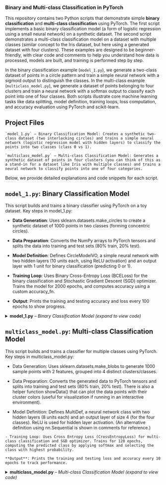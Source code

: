 ### Binary and Multi-class Classification in PyTorch

This repository contains two Python scripts that demonstrate simple **binary classification** and **multi-class classification** using PyTorch. The first script implements a basic binary classification model (a form of logistic regression using a small neural network) on a synthetic dataset. The second script demonstrates a multi-class classification model on a dataset with multiple classes (similar concept to the Iris dataset, but here using a generated dataset with four clusters). These examples are designed to be beginner-friendly, with clear code and comments to help you understand how data is processed, models are built, and training is performed step by step.

In the binary classification example (`model_1.py`), we generate a two-class dataset of points in a circle pattern and train a simple neural network with a sigmoid output to distinguish the classes. In the multi-class example (`multiclass_model.py`), we generate a dataset of points belonging to four clusters and train a neural network with a softmax output to classify each point into one of four classes. Both scripts illustrate core machine learning tasks like data splitting, model definition, training loops, loss computation, and accuracy evaluation using PyTorch and scikit-learn.
## Project Files

    `model_1.py` – Binary Classification Model: Creates a synthetic two-class dataset (two interlocking circles) and trains a simple neural network (logistic regression model with hidden layers) to classify the points into two classes (class 0 vs 1).

    `multiclass_model.py` – Multi-class Classification Model: Generates a synthetic dataset of points in four clusters (you can think of this as a stand-in for a dataset like Iris with multiple classes) and trains a neural network to classify points into one of four categories.

Below, we provide detailed explanations and code snippets for each script.
## `model_1.py`: **Binary Classification Model**

This script builds and trains a binary classifier using PyTorch on a toy dataset. Key steps in model_1.py:

   - **Data Generation**: Uses sklearn.datasets.make_circles to create a synthetic dataset of 1000 points in two classes (forming concentric circles).

   - **Data Preparation**: Converts the NumPy arrays to PyTorch tensors and splits the data into training and test sets (80% train, 20% test).

   - **Model Definition**: Defines CircleModelVO, a simple neural network with two hidden layers (10 units each, using ReLU activation) and an output layer with 1 unit for binary classification (predicting 0 or 1).

   - **Training Loop**: Uses Binary Cross-Entropy Loss (BCELoss) for the binary classification and Stochastic Gradient Descent (SGD) optimizer. Trains the model for 2000 epochs, and computes accuracy using a custom accuracy_fn.

   - **Output**: Prints the training and testing accuracy and loss every 100 epochs to show progress.

<details> <summary><strong>model_1.py</strong> – <em>Binary Classification Model (expand to view code)</em></summary>

```python
from sklearn.model_selection import train_test_split
from sklearn.datasets import make_circles
import torch
from torch import nn
# from pathlib import Path  # (This import is unused in the code)

# 1. Generate synthetic binary classification data (two circles)
circle_points = 1000
X, Y = make_circles(n_samples=circle_points, noise=0.03, random_state=42)

# 2. Convert NumPy arrays to PyTorch tensors (required for PyTorch computations)
X = torch.from_numpy(X).type(torch.float32)    # features tensor of shape [1000, 2]
Y = torch.from_numpy(Y).type(torch.float32)    # labels tensor of shape [1000], values are 0 or 1

# 3. Define a simple neural network model for binary classification
class CircleModelVO(nn.Module):
    def __init__(self):
        super().__init__()
        # Linear layer transformations
        self.layer_1 = nn.Linear(in_features=2, out_features=10)   # hidden layer 1
        self.layer_2 = nn.Linear(in_features=10, out_features=10)  # hidden layer 2
        self.layer_3 = nn.Linear(in_features=10, out_features=1)   # output layer (1 output for binary classification)
        self.relu = nn.ReLU()  # ReLU activation function for non-linearity

    def forward(self, x):
        # Forward pass: input x goes through layer 1 -> ReLU -> layer 2 -> ReLU -> layer 3
        x = self.layer_1(x)
        x = self.relu(x)
        x = self.layer_2(x)
        x = self.relu(x)
        x = self.layer_3(x)
        return x
```

# 4. Split the data into training and testing sets
``` python 
X_train, X_test, y_train, y_test = train_test_split(X, Y, test_size=0.2, random_state=42)
```

# 5. Initialize the model, loss function, and optimizer
```python
model_1 = CircleModelVO()                          # instantiate the model
loss_function = nn.BCELoss()                       # binary cross-entropy loss for binary classification
optimizer = torch.optim.SGD(model_1.parameters(), lr=0.1)  # stochastic gradient descent optimizer with learning rate 0.1
```
# 6. Define a helper function to calculate accuracy

```python
def accuracy_fn(y_true, y_pred):
    """
    Computes the percentage of correct predictions.
    y_true and y_pred are tensors of the same shape.
    """
    correct = torch.eq(y_true, y_pred).sum().item()  # count how many predictions match the true labels
    total = len(y_true)
    return (correct / total) * 100  # percentage of correct predictions
```
# 7. Set manual seed for reproducibility (ensures same random initialization every run)
```python 
torch.manual_seed(42)
```

# 8. Train the model for a certain number of epochs
```python
epochs = 2000
for epoch in range(epochs):
    # Set model to training mode
    model_1.train()

    # Forward pass on training data
    y_pred_logits = model_1(X_train).squeeze()      # raw model outputs (logits) for each training sample
    y_pred_probs = torch.sigmoid(y_pred_logits)     # apply sigmoid to get probabilities between 0 and 1
    y_pred_labels = torch.round(y_pred_probs)       # convert probabilities to 0 or 1 predictions (threshold at 0.5)

    # Compute training loss (BCELoss expects probabilities as input for binary classification)
    loss = loss_function(y_pred_probs, y_train)
    # Compute training accuracy using the rounded predictions
    acc = accuracy_fn(y_true=y_train, y_pred=y_pred_labels)

    # Backpropagation preparation: zero out previous gradients
    optimizer.zero_grad()
    # Compute gradients for each parameter via backpropagation
    loss.backward()
    # Update parameters using the optimizer (gradient descent step)
    optimizer.step()

    # Evaluation on test data (inference mode disables gradient computation)
    model_1.eval()
    with torch.inference_mode():
        # Forward pass on test data
        test_logits = model_1(X_test).squeeze()
        test_probs = torch.sigmoid(test_logits)               # get probabilities for test data
        test_preds = torch.round(test_probs)                  # get binary predictions for test data
        # Calculate test loss and accuracy
        test_loss = loss_function(test_probs, y_test)
        test_acc = accuracy_fn(y_true=y_test, y_pred=test_preds)

    # Print metrics every 100 epochs for monitoring
    if epoch % 100 == 0:
        print(f"Epoch: {epoch} | "
              f"Train Loss: {loss:.4f}, Train Acc: {acc:.2f}% | "
              f"Test Loss: {test_loss:.4f}, Test Acc: {test_acc:.2f}%")
```

</details>

## `multiclass_model.py`: **Multi-class Classification Model**

This script builds and trains a classifier for multiple classes using PyTorch. Key steps in multiclass_model.py:

   - Data Generation: Uses sklearn.datasets.make_blobs to generate 1000 sample points with 2 features, grouped into 4 distinct clusters/classes.

   - Data Preparation: Converts the generated data to PyTorch tensors and splits into training and test sets (80% train, 20% test). There is also a helper function showData() that can plot the data points with their cluster colors (useful for visualization if running in an interactive environment).

   - Model Definition: Defines MultiDef, a neural network class with two hidden layers (8 units each) and an output layer of size 4 (for the four classes). ReLU is used for hidden layer activation. (An alternative definition using nn.Sequential is shown in comments for reference.)

    - Training Loop: Uses Cross Entropy Loss (CrossEntropyLoss) for multi-class classification and SGD optimizer. Trains for 120 epochs, computing the predicted class by applying softmax and selecting the class with highest probability.

    **Output**: Prints the training and testing loss and accuracy every 10 epochs to track performance.

<details> <summary><strong>multiclass_model.py</strong> – <em>Multi-class Classification Model (expand to view code)</em></summary>

```python 
from torch import nn
from sklearn.datasets import make_blobs
from sklearn.model_selection import train_test_split
import torch
import matplotlib.pyplot as plt
```
# 1. Generate synthetic multi-class data (4 clusters/classes)
```python
RANDOM_STATE = 42
X, y = make_blobs(n_samples=1000, n_features=2, centers=4, cluster_std=1.0, random_state=RANDOM_STATE)
```
# 2. Convert data to PyTorch tensors

```python
X_blob = torch.from_numpy(X).type(torch.float32)  # features tensor [1000, 2]
y_blob = torch.from_numpy(y).type(torch.long)     # labels tensor [1000], values 0,1,2,3 for each class
```
# 3. (Optional) Define a helper function to visualize the dataset

```python
def showData():
    """
    Plot the 2D data points, coloring them by their class.
    """
    plt.scatter(X[:, 0], X[:, 1], c=y, cmap=plt.cm.RdYlBu)
    plt.show()
```
# 4. Define a neural network for multi-class classification
```python
class MultiDef(nn.Module):
    def __init__(self, input_features, output_features, hidden_units=8):
        super().__init__()
        # Define layers: two hidden layers and one output layer
        self.layer1 = nn.Linear(in_features=input_features, out_features=hidden_units)
        self.layer2 = nn.Linear(in_features=hidden_units, out_features=hidden_units)
        self.layer3 = nn.Linear(in_features=hidden_units, out_features=output_features)
        # Note: ReLU activation will be applied in forward pass (or could be part of nn.Sequential)

    def forward(self, x):
        # Forward pass through the layers with ReLU activations for hidden layers
        x = self.layer1(x)
        x = nn.ReLU()(x)
        x = self.layer2(x)
        x = nn.ReLU()(x)
        x = self.layer3(x)  # outputs raw scores (logits) for each class
        return x

# Alternate model definition (not used, but shown for reference):
# model = nn.Sequential(
#     nn.Linear(input_features, hidden_units),
#     nn.ReLU(),
#     nn.Linear(hidden_units, hidden_units),
#     nn.ReLU(),
#     nn.Linear(hidden_units, output_features)
# )
```
# 5. Initialize the model
```python 
model = MultiDef(input_features=2, output_features=4, hidden_units=8)
```

# 6. Split data into training and test sets
```python 
X_train, X_test, y_train, y_test = train_test_split(X_blob, y_blob, test_size=0.2, random_state=RANDOM_STATE)
```

# 7. Set up loss function and optimizer for training
```python
loss_function = nn.CrossEntropyLoss()                      # suitable for multi-class classification
optimizer = torch.optim.SGD(model.parameters(), lr=0.01)   # SGD optimizer with a small learning rate
```
# 8. Training loop for a fixed number of epochs
````python
epochs = 120
for epoch in range(epochs):
    model.train()  # set model to training mode

    # Forward pass on training data to get raw predictions (logits)
    y_logits = model(X_train)
    # Convert logits to predicted class labels:
    #   torch.softmax -> probabilities, then argmax to get index of highest prob (predicted class)
    y_pred = torch.softmax(y_logits, dim=1).argmax(dim=1)

    # Compute training loss (CrossEntropyLoss expects raw logits and true class indices)
    train_loss = loss_function(y_logits, y_train)

    # Backpropagation
    optimizer.zero_grad()   # zero out previous gradients
    train_loss.backward()   # compute gradients for this batch
    optimizer.step()        # update model parameters

    # Calculate training accuracy for this epoch
    train_acc = accuracy_fn(y_true=y_train, y_pred=y_pred)

    # Evaluate on test data (no gradient needed)
    model.eval()
    with torch.inference_mode():
        # Forward pass on test set
        test_logits = model(X_test)
        # Compute test loss
        test_loss = loss_function(test_logits, y_test)
        # Get predicted classes for test set
        test_pred = torch.softmax(test_logits, dim=1).argmax(dim=1)
        # Calculate test accuracy
        test_acc = accuracy_fn(y_true=y_test, y_pred=test_pred)

    # Print metrics every 10 epochs
    if epoch % 10 == 0:
        print(f"Epoch [{epoch}]")
        print(f"  Train Loss: {train_loss:.4f} | Train Accuracy: {train_acc:.2f}%")
        print(f"  Test  Loss: {test_loss:.4f}  | Test Accuracy: {test_acc:.2f}%")
        print("-" * 50)

# Note: accuracy_fn is assumed to be defined similarly as in model_1.py
def accuracy_fn(y_true, y_pred):
    """
    Utility function to calculate accuracy (% of correct predictions).
    """
    correct = torch.eq(y_true, y_pred).sum().item()
    return (correct / len(y_true)) * 100
```

</details>
## Installation

To run these examples, you will need Python 3.x installed. We recommend using a virtual environment to avoid conflicts with other packages. Follow the steps below to set up the project:

    Clone the repository (or download the ZIP):

```
git clone https://github.com/DahalAb1/multiclass-classifier-pytorch.git
```

Install the required packages. You can install the dependencies using `pip`:
```
    pip install torch torchvision scikit-learn matplotlib

    Note: The above command installs PyTorch (CPU version) along with scikit-learn and matplotlib. If you have a CUDA-compatible GPU and want to use it, consider installing the appropriate PyTorch version from the official PyTorch Website.
```
## Usage

After installing the dependencies, you can run each script directly to train the models and see the output:

   ` Binary Classification Demo: Run model_1.py to train the binary classifier.`

`python model_1.py`

This will generate the synthetic circle data and train the neural network. The program will print the training and testing accuracy/loss every 100 epochs. After 2000 epochs, you should see the final accuracy printed in the console.

Multi-class Classification Demo: Run multiclass_model.py to train the multi-class classifier.

    python multiclass_model.py

    This will generate a 4-class dataset and train the network for 120 epochs, printing the training and testing metrics every 10 epochs. You can observe the accuracy improving over epochs. (Optional: If you want to visualize the dataset clusters, you can call the showData() function in the script or run those lines in a Jupyter notebook to see a scatter plot of the generated data.)*

Both scripts run purely in the console and will output training progress there. There is no file output by default. You can modify the scripts to save models or plots as needed.
Future Plans

** Some ideas for future improvements and extensions of this project include:**

    - Use Real Datasets: Replace the synthetic data with real-world datasets (e.g., using the Iris dataset for multi-class classification or another binary classification dataset) to further validate the models.

    - Model Enhancements: Experiment with deeper networks or different architectures (adding more layers or using different activation functions) to see how they affect performance. Also, try different optimizers (Adam, RMSprop) or tuning learning rates for potentially faster convergence.

    - Evaluation & Visualization: Add more evaluation metrics (such as precision, recall, confusion matrix) and visualization of decision boundaries or loss curves to better understand the model performance.

    - Packaging and Tests: Refactor the code into functions or classes for easier reuse, and add unit tests. Possibly create a Jupyter notebook for an interactive tutorial format, and provide a requirements file or setup script for easy installation.